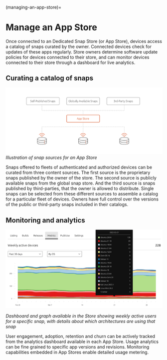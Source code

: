 (managing-an-app-store)=
# Manage an App Store

Once connected to an Dedicated Snap Store (or App Store), devices access a
catalog of snaps curated by the owner. Connected devices check for updates
of these apps regularly. Store owners determine software update policies for
devices connected to their store, and can monitor devices connected to their
store through a dashboard for live analytics.

## Curating a catalog of snaps
![Illustration of snap sources for an app store](/images/managing-an-app-store1.png)
*Illustration of snap sources for an App Store*

Snaps offered to fleets of authenticated and authorized devices can be curated
from three content sources. The first source is the proprietary snaps published
by the owner of the store. The second source is publicly available snaps from
the global snap store. And the third source is snaps published by third-parties,
that the owner is allowed to distribute. Single snaps can be selected from
these different sources to assemble a catalog for a particular fleet of devices.
Owners have full control over the versions of the public or third-party snaps
included in their catalogs.

## Monitoring and analytics
![metrics|690x343](/images/managing-an-app-store2.png)

*Dashboard and graph available in the Store showing weekly active users for a
specific snap, with details about which architectures are using that snap*

User engagement, adoption, retention and churn can be actively tracked from the
analytics dashboard available in each App Store. Usage analytics can be fine
grained to specific app versions and revisions. Monitoring capabilities embedded
in App Stores enable detailed usage metering.
